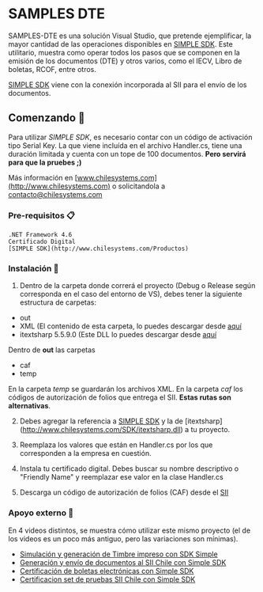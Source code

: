 # SAMPLES DTE

SAMPLES-DTE es una solución Visual Studio, que pretende ejemplificar, la mayor cantidad de las operaciones disponibles en [SIMPLE SDK](http://www.chilesystems.com/Productos). Este utilitario, muestra como operar todos los pasos que se componen en la emisión de los documentos (DTE) y otros varios, como el IECV, Libro de boletas, RCOF, entre otros.

[SIMPLE SDK](http://www.chilesystems.com/Productos) viene con la conexión incorporada al SII para el envío de los documentos.

## Comenzando 🚀

Para utilizar *SIMPLE SDK*, es necesario contar con un código de activación tipo Serial Key. La que viene incluída en el archivo Handler.cs, tiene una duración limitada y cuenta con un tope de 100 documentos. **Pero servirá para que la pruebes ;)**

Más información en [www.chilesystems.com](http://www.chilesystems.com) o solicitandola a contacto@chilesystems.com

### Pre-requisitos 📋

```
.NET Framework 4.6
Certificado Digital
[SIMPLE SDK](http://www.chilesystems.com/Productos)
```
### Instalación 🔧

1. Dentro de la carpeta donde correrá el proyecto (Debug o Release según corresponda en el caso del entorno de VS), debes tener la siguiente estructura de carpetas:

* out
* XML (El contenido de esta carpeta, lo puedes descargar desde [aquí](http://www.chilesystems.com/SDK/XML.rar) 
* itextsharp 5.5.9.0 (Este DLL lo puedes descargar desde [aquí](http://www.chilesystems.com/SDK/itextsharp.dll) 

Dentro de **out** las carpetas
 * caf
 * temp

En la carpeta _temp_ se guardarán los archivos XML. En la carpeta _caf_ los códigos de autorización de folios que entrega el SII. **Estas rutas son alternativas**.

2. Debes agregar la referencia a [SIMPLE SDK](http://www.chilesystems.com/SDK/SIMPLE_SDK.dll) y la de [itextsharp] (http://www.chilesystems.com/SDK/itextsharp.dll)  a tu proyecto.

3. Reemplaza los valores que están en Handler.cs por los que corresponden a la empresa en cuestión.

4. Instala tu certificado digital. Debes buscar su nombre descriptivo o "Friendly Name" y reemplazar ese valor en la clase Handler.cs

4. Descarga un código de autorización de folios (CAF) desde el [SII](http://www.sii.cl)

### Apoyo externo 🔩

En 4 videos distintos, se muestra cómo utilizar este mismo proyecto (el de los videos es un poco más antiguo, pero las variaciones son mínimas).

* [Simulación y generación de Timbre impreso con SDK Simple](https://www.youtube.com/watch?v=ZLRxZ58b-w4)
* [Generación y envío de documentos al SII Chile con Simple SDK](https://www.youtube.com/watch?v=q20kf8eke50)
* [Certificación de boletas electrónicas con Simple SDK](https://www.youtube.com/watch?v=gq5mBIAyf6o)
* [Certificacion set de pruebas SII Chile con Simple SDK](https://www.youtube.com/watch?v=m_udVOpiP6M)


